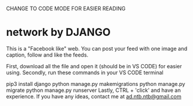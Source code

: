 CHANGE TO CODE MODE FOR EASIER READING
# network by DJANGO

This is a "Facebook like" web. You can post your feed with one image and caption, follow and like the feeds.

First, download all the file and open it (should be in VS CODE) for easier using. 
Secondly, run these commands in your VS CODE terminal

  pip3 install django
  python manage.py makemigrations
  python manage.py migrate
  python manage.py runserver
Lastly, CTRL + 'click' and have an experience.
If you have any ideas, contact me at ad.ntb.ntb@gmail.com

